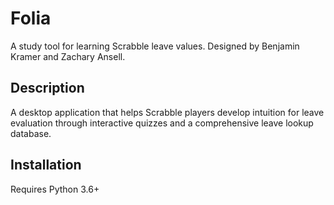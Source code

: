 # Folia
A study tool for learning Scrabble leave values. Designed by Benjamin Kramer and Zachary Ansell. 

## Description
A desktop application that helps Scrabble players develop intuition for leave evaluation through interactive quizzes and a comprehensive leave lookup database.

## Installation
Requires Python 3.6+

